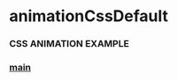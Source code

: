 # animationCssDefault
### CSS ANIMATION EXAMPLE

### [main](https://soonya27.github.io/animationCssDefault/)

